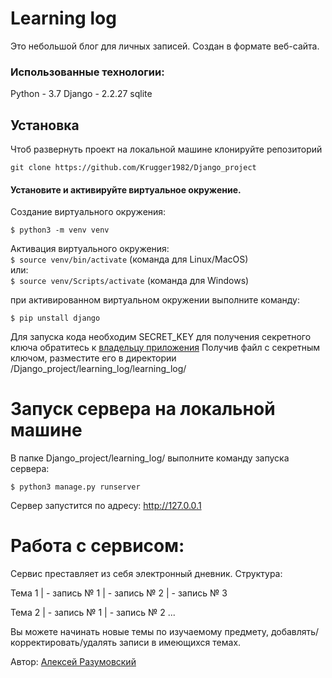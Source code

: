 # Learning log
Это небольшой блог для личных записей.
Создан в формате веб-сайта.

### Использованные технологии:

Python - 3.7
Django - 2.2.27
sqlite



## Установка

Чтоб развернуть проект на локальной машине клонируйте репозиторий 

```git clone https://github.com/Krugger1982/Django_project```

#### Установите и активируйте виртуальное окружение.  

Cоздание виртуального окружения:  
```
$ python3 -m venv venv
```

Активация виртуального окружения:  
```$ source venv/bin/activate``` (команда для Linux/MacOS)  
или:  
```$ source venv/Scripts/activate``` (команда для Windows)  

при активированном виртуальном окружении выполните команду: 

```$ pip unstall django ```

Для запуска кода необходим SECRET_KEY
для получения секретного ключа обратитесь к [владельцу приложения](https://vk.com/razumovsky1982) 
Получив файл с секретным ключом, разместите его в директории /Django_project/learning_log/learning_log/

# Запуск сервера на локальной машине 
В папке Django_project/learning_log/ выполните команду запуска сервера:  

```$ python3 manage.py runserver ```  

Сервер запустится по адресу: http://127.0.0.1

# Работа с сервисом:
Сервис преставляет из себя электронный дневник.
Структура:

Тема 1 | -  запись № 1
       | -  запись № 2
       | -  запись № 3
       
Тема 2 | -  запись № 1
       | -  запись № 2
       ...
       
Вы можете начинать новые темы по изучаемому предмету, добавлять/корректировать/удалять записи в имеющихся темах.

Автор: [Алексей Разумовский](https://vk.com/razumovsky1982) 
